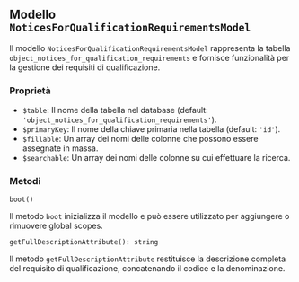 ## Modello `NoticesForQualificationRequirementsModel`

Il modello `NoticesForQualificationRequirementsModel` rappresenta la tabella `object_notices_for_qualification_requirements` e fornisce funzionalità per la gestione dei requisiti di qualificazione.

### Proprietà

* `$table`: Il nome della tabella nel database (default: `'object_notices_for_qualification_requirements'`).
* `$primaryKey`: Il nome della chiave primaria nella tabella (default: `'id'`).
* `$fillable`: Un array dei nomi delle colonne che possono essere assegnate in massa.
* `$searchable`: Un array dei nomi delle colonne su cui effettuare la ricerca.

### Metodi

```
boot()
```

Il metodo `boot` inizializza il modello e può essere utilizzato per aggiungere o rimuovere global scopes.

```
getFullDescriptionAttribute(): string
```

Il metodo `getFullDescriptionAttribute`  restituisce la descrizione completa del requisito di qualificazione, concatenando il codice e la denominazione.
